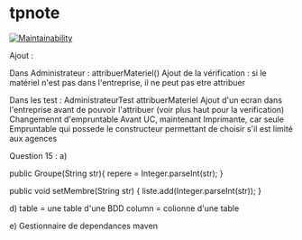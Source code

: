 # tpnote

[![Maintainability](https://api.codeclimate.com/v1/badges/2ebf0d7e2e7c7d92ef0f/maintainability)](https://codeclimate.com/github/nack714/tpnote/maintainability)

Ajout : 


Dans Administrateur :
attribuerMateriel()
  Ajout de la vérification : si le matériel n'est pas dans l'entreprise, il ne peut pas etre attribuer

Dans les test :
AdministrateurTest
attribuerMateriel
Ajout d'un ecran dans l'entreprise avant de pouvoir l'attribuer (voir plus haut pour la verification)
Changemennt d'empruntable
Avant UC, maintenant Imprimante, car seule Empruntable qui possede le constructeur permettant de choisir s'il est limité aux agences




Question 15 :
a)

public Groupe(String str){
  repere = Integer.parseInt(str);
}

public  void  setMembre(String str) {
  liste.add(Integer.parseInt(str));
}

d)
table = une table d'une BDD
column = colionne d'une table

e)
Gestionnaire de dependances maven


